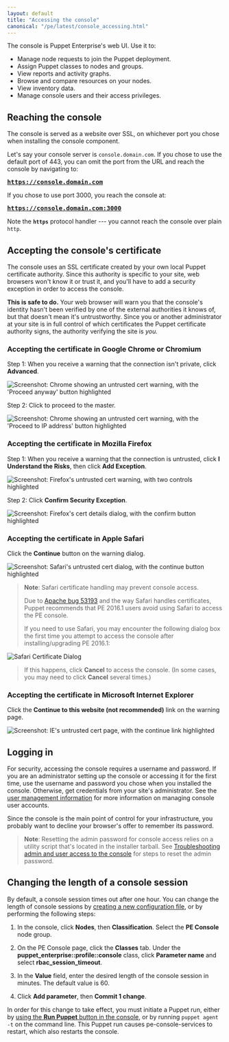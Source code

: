 ```yaml
---
layout: default
title: "Accessing the console"
canonical: "/pe/latest/console_accessing.html"
---
```


The console is Puppet Enterprise's web UI. Use it to:

* Manage node requests to join the Puppet deployment.
* Assign Puppet classes to nodes and groups.
* View reports and activity graphs.
* Browse and compare resources on your nodes.
* View inventory data.
* Manage console users and their access privileges.


Reaching the console
-----

The console is served as a website over SSL, on whichever port you chose when installing the console component.

Let's say your console server is `console.domain.com`. If you chose to use the default port of 443, you can omit the port from the URL and reach the console by navigating to:

<big><strong><code>https://console.domain.com</code></strong></big>

If you chose to use port 3000, you reach the console at:

<big><strong><code>https://console.domain.com:3000</code></strong></big>

Note the **`https`** protocol handler --- you cannot reach the console over plain `http`.

Accepting the console's certificate
-----

The console uses an SSL certificate created by your own local Puppet certificate authority. Since this authority is specific to your site, web browsers won't know it or trust it, and you'll have to add a security exception in order to access the console.

**This is safe to do.** Your web browser will warn you that the console's identity hasn't been verified by one of the external authorities it knows of, but that doesn't mean it's untrustworthy. Since you or another administrator at your site is in full control of which certificates the Puppet certificate authority signs, the authority verifying the site is _you._

### Accepting the certificate in Google Chrome or Chromium

Step 1: When you receive a warning that the connection isn't private, click **Advanced**.

![Screenshot: Chrome showing an untrusted cert warning, with the 'Proceed anyway' button highlighted][cert_chrome1]

Step 2: Click to proceed to the master.

![Screenshot: Chrome showing an untrusted cert warning, with the 'Proceed to IP address' button highlighted][cert_chrome2]

### Accepting the certificate in Mozilla Firefox

Step 1: When you receive a warning that the connection is untrusted, click **I Understand the Risks**, then click **Add Exception**.

![Screenshot: Firefox's untrusted cert warning, with two controls highlighted][cert_firefox1]

Step 2: Click **Confirm Security Exception**.

![Screenshot: Firefox's cert details dialog, with the confirm button highlighted][cert_firefox2]

### Accepting the certificate in Apple Safari

Click the __Continue__ button on the warning dialog.

![Screenshot: Safari's untrusted cert dialog, with the continue button highlighted][cert_safari]

> **Note**: Safari certificate handling may prevent console access.
>
>Due to [Apache bug 53193](https://issues.apache.org/bugzilla/show_bug.cgi?id=53193) and the way Safari handles certificates, Puppet recommends that PE 2016.1 users avoid using Safari to access the PE console.
>
>If you need to use Safari, you may encounter the following dialog box the first time you attempt to access the console after installing/upgrading PE 2016.1:
>
![Safari Certificate Dialog][client_cert_dialog]
>
>If this happens, click __Cancel__ to access the console. (In some cases, you may need to click __Cancel__ several times.)

### Accepting the certificate in Microsoft Internet Explorer

Click the __Continue to this website (not recommended)__ link on the warning page.

![Screenshot: IE's untrusted cert page, with the continue link highlighted][cert_ie]

[cert_chrome1]: ./images/console/accessing_cert_chrome1.png
[cert_chrome2]: ./images/console/accessing_cert_chrome2.png
[cert_firefox1]: ./images/console/accessing_cert_firefox1.png
[cert_firefox2]: ./images/console/accessing_cert_firefox2.png
[cert_safari]: ./images/console/accessing_cert_safari.png
[cert_ie]: ./images/console/accessing_cert_ie.png
[login]: ./images/console/accessing_login.png
[client_cert_dialog]: ./images/client_cert_dialog.png



Logging in
-----

For security, accessing the console requires a username and password. If you are an administrator setting up the console or accessing it for the first time, use the username and password you chose when you installed the console. Otherwise, get credentials from your site's administrator. See the [user management information](./rbac_user_roles.html#troubleshooting-admin-and-user-access-to-the-console) for more information on managing console user accounts.

Since the console is the main point of control for your infrastructure, you probably want to decline your browser's offer to remember its password.

>**Note**: Resetting the admin password for console access relies on a utility script that's located in the installer tarball. See [Troubleshooting admin and user access to the console](./rbac_user_roles.html#troubleshooting-admin-and-user-access-to-the-console) for steps to reset the admin password.


Changing the length of a console session
-----

By default, a console session times out after one hour. You can change the length of console sessions by [creating a new configuration file](./console_config.html#changing-session-duration), or by performing the following steps:

1. In the console, click **Nodes**, then **Classification**. Select the **PE Console** node group.

2. On the PE Console page, click the **Classes** tab. Under the **puppet_enterprise::profile::console** class, click **Parameter name** and select **rbac_session_timeout**.

3. In the **Value** field, enter the desired length of the console session in minutes. The default value is 60.

4. Click **Add parameter**, then **Commit 1 change**.

In order for this change to take effect, you must initiate a Puppet run, either by [using the **Run Puppet** button in the console](./console_classes_groups_running_puppet.html#run-puppet-on-an-individual-node), or by running `puppet agent -t` on the command line. This Puppet run causes pe-console-services to restart, which also restarts the console.




